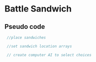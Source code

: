 # Battle Sandwich

## Pseudo code

```js
 //place sandwiches

 //set sandwich location arrays

 // create computer AI to select choices

 


```
